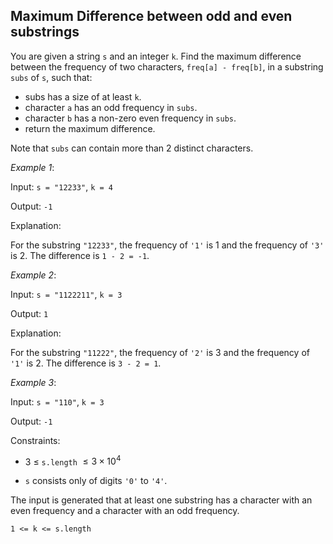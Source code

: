 ## Maximum Difference between odd and even substrings 

You are given a string `s` and an integer `k`. Find the maximum difference between the frequency of two characters, `freq[a] - freq[b]`, in a substring `subs` of `s`, such that:

* subs has a size of at least `k`.
* character `a` has an odd frequency in `subs`.
* character `b` has a non-zero even frequency in `subs`.
* return the maximum difference.

Note that `subs` can contain more than $2$ distinct characters.

 

_Example 1_:

Input: `s = "12233"`, `k = 4`

Output: `-1`

Explanation:

For the substring `"12233"`, the frequency of `'1'` is $1$ and the frequency of `'3'` is $2$. The difference is `1 - 2 = -1`.

_Example 2_:

Input: `s = "1122211"`, `k = 3`

Output: `1`

Explanation:

For the substring `"11222"`, the frequency of `'2'` is $3$ and the frequency of `'1'` is $2$. The difference is `3 - 2 = 1`.

_Example 3_:

Input: `s = "110"`, `k = 3`

Output: `-1`

 

Constraints:

- $3$ $\leq$ `s.length` $\leq 3 \times 10^4$

- `s` consists only of digits `'0'` to `'4'`.

The input is generated that at least one substring has a character with an even frequency and a character with an odd frequency.

`1 <= k <= s.length`
